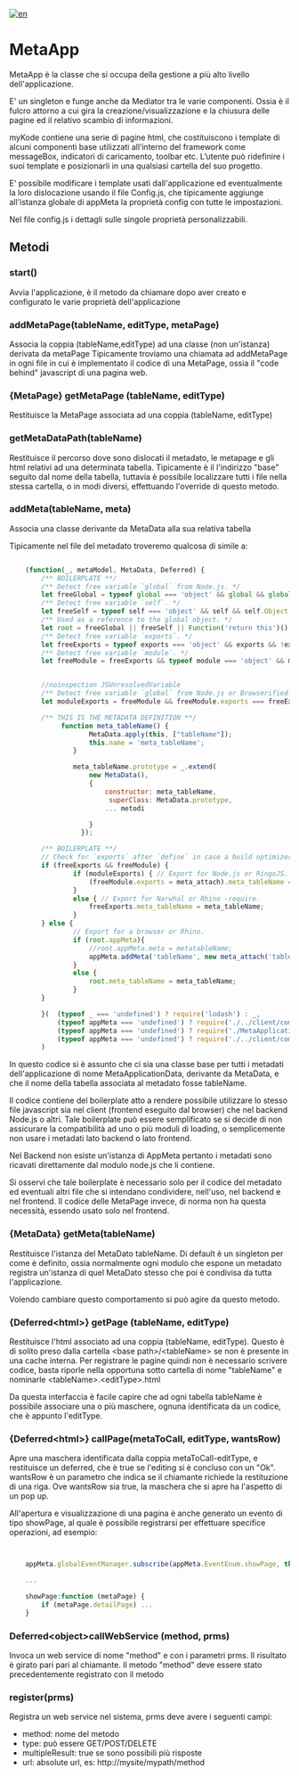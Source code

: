 ﻿[![en](https://img.shields.io/badge/lang-en-green.svg)](https://github.com/TempoSrl/myKode_Frontend/blob/master/MetaApp.md)


# MetaApp

MetaApp è la classe che si occupa della gestione a più alto livello dell'applicazione.

E' un singleton e funge anche da Mediator tra le varie componenti. Ossia è il fulcro attorno a cui gira la creazione/visualizzazione e la chiusura delle pagine ed il relativo scambio di informazioni.

myKode contiene una serie di pagine html, che costituiscono i template di alcuni componenti base utilizzati all’interno del framework come messageBox, indicatori di caricamento, toolbar etc. L’utente può ridefinire i suoi template e posizionarli in una qualsiasi cartella del suo progetto.

E' possibile modificare i template usati dall'applicazione ed eventualmente la loro dislocazione usando il file Config.js, che tipicamente aggiunge all'istanza globale di appMeta la proprietà config con tutte le impostazioni.

Nel file config.js i dettagli sulle singole proprietà personalizzabili.


## Metodi

### start()

Avvia l'applicazione, è il metodo da chiamare dopo aver creato e configurato le varie proprietà dell'applicazione


### addMetaPage(tableName, editType, metaPage) 

Associa la coppia (tableName,editType) ad una classe (non un'istanza) derivata da metaPage
Tipicamente troviamo una chiamata ad addMetaPage in ogni file in cui è implementato il codice di una MetaPage, ossia
 il "code behind" javascript di una pagina web.

###  \{MetaPage\} getMetaPage (tableName, editType)

Restituisce la MetaPage associata ad una coppia (tableName, editType)

### getMetaDataPath(tableName)

Restituisce il percorso dove sono dislocati il metadato, le metapage e gli html relativi ad una
 determinata tabella. Tipicamente è il l'indirizzo "base" seguito dal nome della tabella, tuttavia è possibile localizzare tutti i file nella stessa cartella, o in modi diversi, effettuando l'override di questo metodo.


### addMeta(tableName, meta)

Associa una classe derivante da MetaData alla sua relativa tabella

Tipicamente nel file del metadato troveremo qualcosa di simile a:

```js

    (function(_, metaModel, MetaData, Deferred) {
		/** BOILERPLATE **/
		/** Detect free variable `global` from Node.js. */
		let freeGlobal = typeof global === 'object' && global && global.Object === Object && global;
		/** Detect free variable `self`. */
		let freeSelf = typeof self === 'object' && self && self.Object === Object && self;
		/** Used as a reference to the global object. */
		let root = freeGlobal || freeSelf || Function('return this')();
		/** Detect free variable `exports`. */
		let freeExports = typeof exports === 'object' && exports && !exports.nodeType && exports;
		/** Detect free variable `module`. */
		let freeModule = freeExports && typeof module === 'object' && module && !module.nodeType && module;


		//noinspection JSUnresolvedVariable
		/** Detect free variable `global` from Node.js or Browserified code and use it as `root`. (thanks lodash)*/
		let moduleExports = freeModule && freeModule.exports === freeExports;

		/** THIS IS THE METADATA DEFINITION **/
             function meta_tableName() {
                    MetaData.apply(this, ["tableName"]);
                    this.name = 'meta_tableName';
                }

                meta_tableName.prototype = _.extend(
                    new MetaData(),
                    {
                        constructor: meta_tableName,
			             superClass: MetaData.prototype,
                        ... metodi  

                    }
                  });

		/** BOILERPLATE **/
		// Check for `exports` after `define` in case a build optimizer adds an `exports` object.
		if (freeExports && freeModule) {
				if (moduleExports) { // Export for Node.js or RingoJS.
					(freeModule.exports = meta_attach).meta_tableName = meta_tableName;
				} 
				else { // Export for Narwhal or Rhino -require.
					freeExports.meta_tableName = meta_tableName;
				}
		} else {
				// Export for a browser or Rhino.
				if (root.appMeta){
					//root.appMeta.meta = metatableName;
					appMeta.addMeta('tableName', new meta_attach('tableName'));
				} 
				else {
					root.meta_tableName = meta_tableName;
				}
		}

		}(  (typeof _ === 'undefined') ? require('lodash') : _,
			(typeof appMeta === 'undefined') ? require('./../client/components/metadata/MetaModel').metaModel : appMeta.metaModel,
			(typeof appMeta === 'undefined') ? require('./MetaApplicationData').MetaApplicationData : appMeta.MetaApplicationData,
			(typeof appMeta === 'undefined') ? require('./../client/components/metadata/EventManager').Deferred : appMeta.Deferred,
		)    

```

In questo codice si è assunto che ci sia una classe base per tutti i metadati dell'applicazione 
 di nome MetaApplicationData, derivante da MetaData, e che il nome della tabella associata al 
 metadato fosse tableName.

Il codice contiene del boilerplate atto a rendere possibile utilizzare lo stesso file javascript sia nel client (frontend eseguito dal browser) che nel backend Node.js o altri. Tale boilerplate può essere semplificato se si decide di non assicurare la compatibilità ad uno o più moduli di loading, o semplicemente non usare i metadati lato backend o lato frontend.

Nel Backend non esiste un'istanza di AppMeta pertanto i metadati sono ricavati direttamente dal modulo node.js che li contiene.

Si osservi che tale boilerplate è necessario solo per il codice del metadato ed eventuali altri file che si intendano condividere, nell'uso, nel backend e nel frontend. Il codice delle MetaPage invece, di norma non ha questa necessità, essendo usato solo nel frontend.


### \{MetaData\} getMeta(tableName)

Restituisce l'istanza del MetaDato tableName. Di default è un singleton per come è definito, ossia normalmente 
 ogni modulo che espone un metadato registra un'istanza di quel MetaDato stesso che poi è condivisa da tutta l'applicazione.

Volendo cambiare questo comportamento si può agire da questo metodo.


###  \{Deferred\<html\>} getPage (tableName, editType)

Restituisce l'html associato ad una coppia (tableName, editType). Questo è di solito preso dalla cartella \<base path>/\<tableName> se non è presente in una cache interna. Per registrare le pagine quindi non è necessario scrivere codice, basta riporle nella 
 opportuna sotto cartella di nome "tableName" e nominarle \<tableName>.\<editType>.html

Da questa interfaccia è facile capire che ad ogni tabella tableName è possibile associare una o più maschere, ognuna identificata
 da un codice, che è appunto l'editType.


### \{Deferred\<html\>} callPage(metaToCall, editType, wantsRow)

Apre una maschera identificata dalla coppia metaToCall-editType, e restituisce un deferred, che è true se l'editing si è concluso con un "Ok". wantsRow è un parametro che indica se il chiamante richiede la restituzione di una riga.
Ove wantsRow sia true, la maschera che si apre ha l'aspetto di un pop up.

All'apertura e visualizzazione di una pagina è anche generato un evento di tipo showPage, al quale è possibile registrarsi per effettuare specifice operazioni, ad esempio:

```js


	appMeta.globalEventManager.subscribe(appMeta.EventEnum.showPage, this.showPage, this);

	...

	showPage:function (metaPage) {
		if (metaPage.detailPage) ...
	}


```

### Deferred\<object>callWebService (method, prms)

Invoca un web service di nome "method" e con i parametri prms. Il risultato è girato pari pari al chiamante.
Il metodo "method" deve essere stato precedentemente registrato con il metodo 

### register(prms)

Registra un web service nel sistema, prms deve avere i seguenti campi:

- method: nome del metodo 
- type: può essere GET/POST/DELETE
- multipleResult: true se sono possibili più risposte
- url: absolute url, es: http://mysite/mypath/method